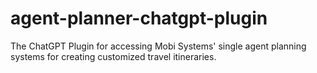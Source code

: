 # agent-planner-chatgpt-plugin
The ChatGPT Plugin for accessing Mobi Systems' single agent planning systems for creating customized travel itineraries.
